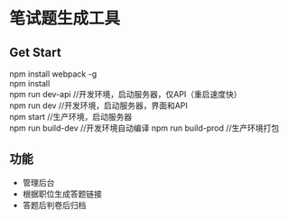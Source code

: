 # 笔试题生成工具

## Get Start
npm install webpack -g  
npm install  
npm run dev-api    //开发环境，启动服务器，仅API（重启速度快）  
npm run dev        //开发环境，启动服务器，界面和API  
npm start          //生产环境，启动服务器  
npm run build-dev  //开发环境自动编译 
npm run build-prod //生产环境打包  


## 功能
* 管理后台
* 根据职位生成答题链接
* 答题后判卷后归档